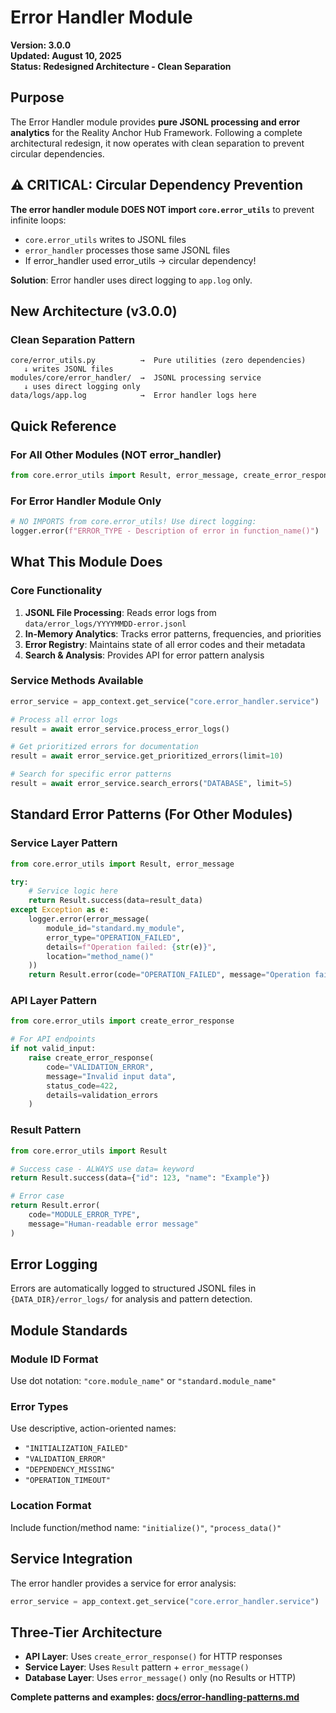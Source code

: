 # Error Handler Module

**Version: 3.0.0**  
**Updated: August 10, 2025**  
**Status: Redesigned Architecture - Clean Separation**

## Purpose

The Error Handler module provides **pure JSONL processing and error analytics** for the Reality Anchor Hub Framework. Following a complete architectural redesign, it now operates with clean separation to prevent circular dependencies.

## ⚠️ **CRITICAL: Circular Dependency Prevention**

**The error handler module DOES NOT import `core.error_utils`** to prevent infinite loops:
- `core.error_utils` writes to JSONL files
- `error_handler` processes those same JSONL files
- If error_handler used error_utils → circular dependency!

**Solution**: Error handler uses direct logging to `app.log` only.

## New Architecture (v3.0.0)

### Clean Separation Pattern
```
core/error_utils.py          →  Pure utilities (zero dependencies)
   ↓ writes JSONL files
modules/core/error_handler/  →  JSONL processing service  
   ↓ uses direct logging only
data/logs/app.log            →  Error handler logs here
```

## Quick Reference

### For All Other Modules (NOT error_handler)
```python
from core.error_utils import Result, error_message, create_error_response
```

### For Error Handler Module Only
```python
# NO IMPORTS from core.error_utils! Use direct logging:
logger.error(f"ERROR_TYPE - Description of error in function_name()")
```

## What This Module Does

### Core Functionality
1. **JSONL File Processing**: Reads error logs from `data/error_logs/YYYYMMDD-error.jsonl`
2. **In-Memory Analytics**: Tracks error patterns, frequencies, and priorities
3. **Error Registry**: Maintains state of all error codes and their metadata
4. **Search & Analysis**: Provides API for error pattern analysis

### Service Methods Available
```python
error_service = app_context.get_service("core.error_handler.service")

# Process all error logs
result = await error_service.process_error_logs()

# Get prioritized errors for documentation
result = await error_service.get_prioritized_errors(limit=10)

# Search for specific error patterns
result = await error_service.search_errors("DATABASE", limit=5)
```

## Standard Error Patterns (For Other Modules)

### Service Layer Pattern
```python
from core.error_utils import Result, error_message

try:
    # Service logic here
    return Result.success(data=result_data)
except Exception as e:
    logger.error(error_message(
        module_id="standard.my_module",
        error_type="OPERATION_FAILED", 
        details=f"Operation failed: {str(e)}",
        location="method_name()"
    ))
    return Result.error(code="OPERATION_FAILED", message="Operation failed")
```

### API Layer Pattern
```python
from core.error_utils import create_error_response

# For API endpoints
if not valid_input:
    raise create_error_response(
        code="VALIDATION_ERROR",
        message="Invalid input data",
        status_code=422,
        details=validation_errors
    )
```

### Result Pattern
```python
from core.error_utils import Result

# Success case - ALWAYS use data= keyword
return Result.success(data={"id": 123, "name": "Example"})

# Error case
return Result.error(
    code="MODULE_ERROR_TYPE",
    message="Human-readable error message"
)
```

## Error Logging

Errors are automatically logged to structured JSONL files in `{DATA_DIR}/error_logs/` for analysis and pattern detection.

## Module Standards

### Module ID Format
Use dot notation: `"core.module_name"` or `"standard.module_name"`

### Error Types  
Use descriptive, action-oriented names:
- `"INITIALIZATION_FAILED"`
- `"VALIDATION_ERROR"`
- `"DEPENDENCY_MISSING"`
- `"OPERATION_TIMEOUT"`

### Location Format
Include function/method name: `"initialize()"`, `"process_data()"`

## Service Integration

The error handler provides a service for error analysis:
```python
error_service = app_context.get_service("core.error_handler.service")
```

## Three-Tier Architecture

- **API Layer**: Uses `create_error_response()` for HTTP responses
- **Service Layer**: Uses `Result` pattern + `error_message()` 
- **Database Layer**: Uses `error_message()` only (no Results or HTTP)

**Complete patterns and examples: [docs/error-handling-patterns.md](../../../docs/error-handling-patterns.md)**
